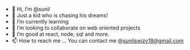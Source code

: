 - 👋 Hi, I’m @sunil
- 👀 Just a kid who is chasing his dreams!
- 🌱 I’m currently learning 
- 💞️ I’m looking to collaborate on web oriented projects
- 🌱 I’m good at react, node, sql and more.
- 📫 How to reach me ... You can contact me @sunilswizy18@gmail.com



